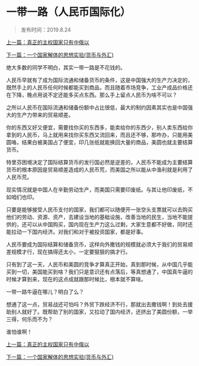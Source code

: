 # 一带一路（人民币国际化）
>发布时间：2019.8.24

[上一篇：真正的主权国家只有中俄以](/social/article33)

[下一篇：一个国家解体的思想实验(货币与外汇)](/social/article35)



绝大多数的同学不明白，其实一带一路是不花钱的。

人民币早就有了成为国际流通和储备货币的条件，这是中国强大的生产力决定的，既然手上的人民币任何时候都能买到商品，而且随着市场竞争，工业产成品价格还在下降，晚点用说不定还能多买点东西。那么手上留点人民币为啥不可以？

之所以人民币在国际流通和储备份额中占比很低，最大的制约因素其实也是中国强大的生产力带来的贸易顺差。

你的东西又好又便宜，需要找你买的东西多，能卖给你的东西少，别人卖东西给你拿到的人民币，马上就用来找你买东西又流回来，而且还不够，那咋办，只能用美圆咯，结果白被美国占了便宜，印几张纸就能换回大量的商品，美圆也就主要结算货币。

特里芬困境决定了国际结算货币的发行国必然是逆差的，人民币不能成为主要结算货币的根本原因是贸易顺差造成的人民币荒，而美国之所以能从中渔利就是利用了人民币荒。

现实情况就是中国人在辛勤劳动生产，而美国只需要印废纸。与其让他印废纸，不如咱们也印。

只要是能够接受人民币支付的国家，我们都可以随便开一张空头支票就可以去购买他们的劳动、资源、资产，去建设当地的基础设施，改善当地的民生，当地不能提供的，还可以从中国购买，国内现在生产力这么过剩，大家生意都不好做，同时还能拉动一下国内经济。对我们和对于被投资国家，都是好事。

人民币要成为国际结算和储备货币，这样向外撒钱的规模就必须大于我们的贸易顺差规模才行，现在搞得还太小，一定要狠狠的搞才行。

只有到了这一天，人民币和美圆的竞争才算真正开始，真到那时候，从中国几乎能买到一切，美国能买到啥？我们只是意识还有点落后，等真想通了，中国真牛逼的时候才算到来，现在的这点成就跟那时候比，根本就不算啥。

一带一路牛逼在哪儿？明白了么？

想通了这一点，贸易战还可怕吗？外贸下跌经济不行，那就出去撒钱啊！到处去援助别人就好了。既帮助了别的国家，又拉动了国内经济，还挤出了美圆份额，一举三得，何乐而不为？

谁怕谁啊！

[上一篇：真正的主权国家只有中俄以](/social/article33)

[下一篇：一个国家解体的思想实验(货币与外汇)](/social/article35)

